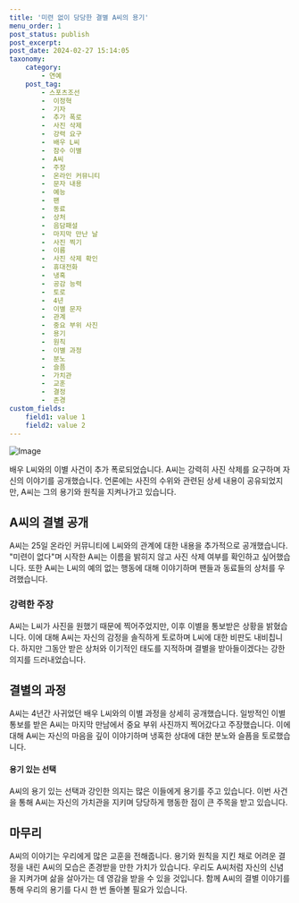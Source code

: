 ```yaml
---
title: '미련 없이 당당한 결별 A씨의 용기'
menu_order: 1
post_status: publish
post_excerpt: 
post_date: 2024-02-27 15:14:05
taxonomy:
    category:
        - 연예
    post_tag:
        - 스포츠조선
        -  이정혁
        -  기자
        -  추가 폭로
        -  사진 삭제
        -  강력 요구
        -  배우 L씨
        -  잠수 이별
        -  A씨
        -  주장
        -  온라인 커뮤니티
        -  문자 내용
        -  예능
        -  팬
        -  동료
        -  상처
        -  음담패설
        -  마지막 만난 날
        -  사진 찍기
        -  이름
        -  사진 삭제 확인
        -  휴대전화
        -  냉혹
        -  공감 능력
        -  토로
        -  4년
        -  이별 문자
        -  관계
        -  중요 부위 사진
        -  용기
        -  원칙
        -  이별 과정
        -  분노
        -  슬픔
        -  가치관
        -  교훈
        -  결정
        -  존경
custom_fields:
    field1: value 1
    field2: value 2
---
```


![Image](https://mimgnews.pstatic.net/image/076/2024/02/27/2024022701001849700248021_20240227074604696.jpg?type=w540)

배우 L씨와의 이별 사건이 추가 폭로되었습니다. A씨는 강력히 사진 삭제를 요구하며 자신의 이야기를 공개했습니다. 언론에는 사진의 수위와 관련된 상세 내용이 공유되었지만, A씨는 그의 용기와 원칙을 지켜나가고 있습니다.
## A씨의 결별 공개
A씨는 25일 온라인 커뮤니티에 L씨와의 관계에 대한 내용을 추가적으로 공개했습니다. "미련이 없다"며 시작한 A씨는 이름을 밝히지 않고 사진 삭제 여부를 확인하고 싶어했습니다. 또한 A씨는 L씨의 예의 없는 행동에 대해 이야기하며 팬들과 동료들의 상처를 우려했습니다.
### 강력한 주장
A씨는 L씨가 사진을 원했기 때문에 찍어주었지만, 이후 이별을 통보받은 상황을 밝혔습니다. 이에 대해 A씨는 자신의 감정을 솔직하게 토로하며 L씨에 대한 비판도 내비칩니다. 하지만 그동안 받은 상처와 이기적인 태도를 지적하며 결별을 받아들이겠다는 강한 의지를 드러내었습니다.
## 결별의 과정
A씨는 4년간 사귀었던 배우 L씨와의 이별 과정을 상세히 공개했습니다. 일방적인 이별 통보를 받은 A씨는 마지막 만남에서 중요 부위 사진까지 찍어갔다고 주장했습니다. 이에 대해 A씨는 자신의 마음을 깊이 이야기하며 냉혹한 상대에 대한 분노와 슬픔을 토로했습니다.
#### 용기 있는 선택
A씨의 용기 있는 선택과 강인한 의지는 많은 이들에게 용기를 주고 있습니다. 이번 사건을 통해 A씨는 자신의 가치관을 지키며 당당하게 행동한 점이 큰 주목을 받고 있습니다.
## 마무리
A씨의 이야기는 우리에게 많은 교훈을 전해줍니다. 용기와 원칙을 지킨 채로 어려운 결정을 내린 A씨의 모습은 존경받을 만한 가치가 있습니다. 우리도 A씨처럼 자신의 신념을 지켜가며 삶을 살아가는 데 영감을 받을 수 있을 것입니다. 함께 A씨의 결별 이야기를 통해 우리의 용기를 다시 한 번 돌아볼 필요가 있습니다.
